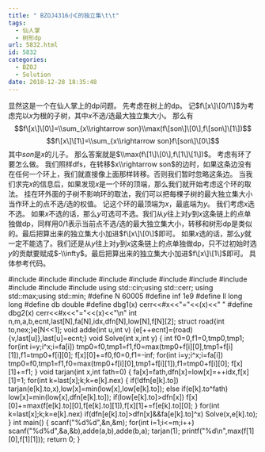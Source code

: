 ```yaml
---
title: " BZOJ4316小C的独立集\t\t"
tags:
  - 仙人掌
  - 树形dp
url: 5832.html
id: 5832
categories:
  - BZOJ
  - Solution
date: 2018-12-28 18:35:48
---
```


显然这是一个在仙人掌上的dp问题。 先考虑在树上的dp。 记$f\[x\]\[0/1\]$为考虑完以$x$为根的子树，其中$x$不选/选最大独立集大小。 那么有 $$f\[x\]\[0\]=\\sum_{x\\rightarrow son}\\max(f\[son\]\[0\],f\[son\]\[1\])$$ $$f\[x\]\[1\]=\\sum_{x\\rightarrow son}f\[son\]\[0\]$$ 其中$son$是$x$的儿子。 那么答案就是$\\max(f\[1\]\[0\],f\[1\]\[1\])$。 考虑有环了要怎么做。 我们照样dfs，在转移$x\\rightarrow son$的边时，如果这条边没有在任何一个环上，我们就直接像上面那样转移。否则我们暂时忽略这条边。 当我们求完$x$的信息后，如果发现$x$是一个环的顶端，那么我们就开始考虑这个环的取法。 挂在环外面的子树不影响环的取法，我们可以把每棵子树的最大独立集大小当作环上的点不选/选的权值。 记这个环的最顶端为$x$，最底端为$y$。 我们考虑$x$选不选。 如果$x$不选的话，那么$y$可选可不选。我们从$y$往上对$y$到$x$这条链上的点单独做dp，同样用$0/1$表示当前点不选/选的最大独立集大小，转移和树形dp是类似的。最后把算出来的独立集大小加进$f\[x\]\[0\]$即可。 如果$x$选的话，那么$y$就一定不能选了。我们还是从$y$往上对$y$到$x$这条链上的点单独做dp，只不过初始时选$y$的贡献要赋成$-\\infty$。最后把算出来的独立集大小加进$f\[x\]\[1\]$即可。 具体参考代码。

#include<iostream>
#include<cstdio>
#include<cstdlib>
#include<cmath>
#include<cstring>
#include<string>
#include<algorithm>
#include<queue>
#include<vector>
#include<set>
#include<map>
using std::cin;using std::cerr;
using std::max;using std::min;
#define N 60005
#define inf 1e9
#define ll long long
#define db double
#define dbg1(x) cerr<<#x<<"="<<(x)<<" "
#define dbg2(x) cerr<<#x<<"="<<(x)<<"\\n"
int n,m,a,b,ecnt,last\[N\],fa\[N\],idx,dfn\[N\],low\[N\],f\[N\]\[2\];
struct road{int to,nex;}e\[N<<1\];
void adde(int u,int v) {e\[++ecnt\]=(road){v,last\[u\]},last\[u\]=ecnt;}
void Solve(int x,int y)
{
	int f0=0,f1=0,tmp0,tmp1;
	for(int i=y;i^x;i=fa\[i\])
		tmp0=f0,tmp1=f1,f0=max(tmp0+f\[i\]\[0\],tmp1+f\[i\]\[1\]),f1=tmp0+f\[i\]\[0\];
	f\[x\]\[0\]+=f0,f0=0,f1=-inf;
	for(int i=y;i^x;i=fa\[i\])
		tmp0=f0,tmp1=f1,f0=max(tmp0+f\[i\]\[0\],tmp1+f\[i\]\[1\]),f1=tmp0+f\[i\]\[0\];
	f\[x\]\[1\]+=f1;
}
void tarjan(int x,int fath=0)
{
	fa\[x\]=fath,dfn\[x\]=low\[x\]=++idx,f\[x\]\[1\]=1;
	for(int k=last\[x\];k;k=e\[k\].nex)
	{
		if(!dfn\[e\[k\].to\]) tarjan(e\[k\].to,x),low\[x\]=min(low\[x\],low\[e\[k\].to\]);
		else if(e\[k\].to^fath) low\[x\]=min(low\[x\],dfn\[e\[k\].to\]);
		if(low\[e\[k\].to\]>dfn\[x\])
			f\[x\]\[0\]+=max(f\[e\[k\].to\]\[0\],f\[e\[k\].to\]\[1\]),f\[x\]\[1\]+=f\[e\[k\].to\]\[0\];
	}
	for(int k=last\[x\];k;k=e\[k\].nex)
		if(dfn\[e\[k\].to\]>dfn\[x\]&&fa\[e\[k\].to\]^x) Solve(x,e\[k\].to);
}
int main()
{
	scanf("%d%d",&n,&m);
	for(int i=1;i<=m;i++) scanf("%d%d",&a,&b),adde(a,b),adde(b,a);
	tarjan(1);
	printf("%d\\n",max(f\[1\]\[0\],f\[1\]\[1\]));
	return 0;
}